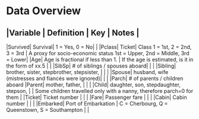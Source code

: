 
# Data Overview

|Variable | Definition | Key | Notes |
---------------------------------------------
|Survived| Survival| 1 = Yes, 0 = No| |
|Pclass| Ticket| Class	1 = 1st, 2 = 2nd, 3 = 3rd | A proxy for socio-economic status 1st = Upper, 2nd = Middle, 3rd = Lower|
|Age| Age is fractional if less than 1. | If the age is estimated, is it in the form of xx.5 | |
|SibSp| # of siblings / spouses aboard| | |
|Sibling| brother, sister, stepbrother, stepsister, | | |
|Spouse| husband, wife (mistresses and fiancés were ignored)| | |
|Parch|	# of parents / children aboard
|Parent| mother, father, | | |
|Child| daughter, son, stepdaughter, stepson, | | Some children travelled only with a nanny, therefore parch=0 for them |
|Ticket|	Ticket number		| | |
|Fare|	Passenger fare		| | |
|Cabin|	Cabin number		| | |
|Embarked|	Port of Embarkation	| C = Cherbourg, Q = Queenstown, S = Southampton	| |
